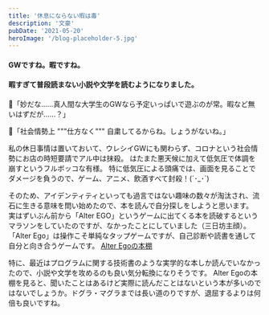 ```yaml
---
title: '休息にならない暇は毒'
description: '文豪'
pubDate: '2021-05-20'
heroImage: '/blog-placeholder-5.jpg'
---
```


#### GWですね。暇ですね。
#### 暇すぎて普段読まない小説や文学を読むようになりました。

🤔「妙だな……真人間な大学生のGWなら予定いっぱいで遊ぶのが常。暇など無いはずだが……？」

🤥「社会情勢上 """仕方なく""" 自粛してるからね。しょうがないね。」

私の休日事情は置いておいて、ウレシイGWにも関わらず、コロナという社会情勢にお店の時短要請でアル中は抹殺。
はたまた悪天候に加えて低気圧で体調を崩すというフルボッコな有様。
特に低気圧による頭痛では、画面を見ることでダメージを負うので、ゲーム、アニメ、飲酒すべて封殺！(´･_･`)

そのため、アイデンティティといっても過言ではない趣味の数々が淘汰され、流石に生きる意味を問い始めたので、本を読んで自分探しをしようと思います。
実はずいぶん前から「Alter EGO」というゲームに出てくる本を読破するというマラソンをしていたのですが、なかったことにしていました（三日坊主顔）。
「Alter Ego」は操作こそ単純なタップゲームですが、自己診断や読書を通して自分と向き合うゲームです。
[Alter Egoの本棚](http://alterego.caracolu.com/literatures)

特に、最近はプログラムに関する技術書のような実学的な本しか読んでいなかったので、小説や文学を攻めるのも良い気分転換になりそうです。
Alter Egoの本棚を見ると、聞いたことはあるけど実際に読んだことはないという本が多いのではないでしょうか。ドグラ・マグラまでは長い道のりですが、退屈するよりは何倍も良いですね。